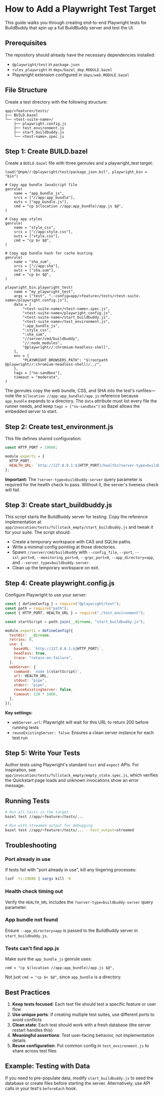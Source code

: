 # How to Add a Playwright Test Target

This guide walks you through creating end-to-end Playwright tests for BuildBuddy that spin up a full BuildBuddy server and test the UI.

## Prerequisites

The repository should already have the necessary dependencies installed:
- `@playwright/test` in `package.json`
- `rules_playwright` in `deps/bazel_dep.MODULE.bazel`
- Playwright extension configured in `deps/web.MODULE.bazel`

## File Structure

Create a test directory with the following structure:

```
app/<feature>/tests/
├── BUILD.bazel
└── <test-suite-name>/
    ├── playwright.config.js
    ├── test_environment.js
    ├── start_buildbuddy.js
    └── <test-name>.spec.js
```

## Step 1: Create BUILD.bazel

Create a `BUILD.bazel` file with three genrules and a playwright_test target:

```bazel
load("@npm//:@playwright/test/package_json.bzl", playwright_bin = "bin")

# Copy app bundle JavaScript file
genrule(
    name = "app_bundle_js",
    srcs = ["//app:app_bundle"],
    outs = ["app_bundle.js"],
    cmd = "cp $(location //app:app_bundle)/app.js $@",
)

# Copy app styles
genrule(
    name = "style_css",
    srcs = ["//app:style.css"],
    outs = ["style.css"],
    cmd = "cp $< $@",
)

# Copy app bundle hash for cache busting
genrule(
    name = "sha_sum",
    srcs = ["//app:sha"],
    outs = ["sha.sum"],
    cmd = "cp $< $@",
)

playwright_bin.playwright_test(
    name = "my_playwright_test",
    args = ["test", "--config=app/<feature>/tests/<test-suite-name>/playwright.config.js"],
    data = [
        "<test-suite-name>/<test-name>.spec.js",
        "<test-suite-name>/playwright.config.js",
        "<test-suite-name>/start_buildbuddy.js",
        "<test-suite-name>/test_environment.js",
        ":app_bundle_js",
        ":style_css",
        ":sha_sum",
        "//server/cmd/buildbuddy",
        "//:node_modules",
        "@playwright//:chromium-headless-shell",
    ],
    env = {
        "PLAYWRIGHT_BROWSERS_PATH": "$(rootpath @playwright//:chromium-headless-shell)/../",
    },
    tags = ["no-sandbox"],
    timeout = "moderate",
)
```

The genrules copy the web bundle, CSS, and SHA into the test's runfiles—note the `$(location //app:app_bundle)/app.js` reference because `app_bundle` expands to a directory. The `data` attribute must list every file the runner needs, and keep `tags = ["no-sandbox"]` so Bazel allows the embedded server to start.

## Step 2: Create test_environment.js

This file defines shared configuration:

```javascript
const HTTP_PORT = 19080;

module.exports = {
  HTTP_PORT,
  HEALTH_URL: `http://127.0.0.1:${HTTP_PORT}/healthz?server-type=buildbuddy-server`,
};
```

**Important:** The `?server-type=buildbuddy-server` query parameter is required for the health check to pass. Without it, the server's liveness check will fail.

## Step 3: Create start_buildbuddy.js

This script starts the BuildBuddy server for testing. Copy the reference implementation at `app/invocation/tests/fullstack_empty/start_buildbuddy.js` and tweak it for your suite. The script should:
- Create a temporary workspace with CAS and SQLite paths.
- Write a minimal config pointing at those directories.
- Spawn `//server/cmd/buildbuddy` with `--config_file`, `--port`, `--ssl_port=0`, `--monitoring_port=0`, `--grpc_port=0`, `--app_directory=app`, and `--server_type=buildbuddy-server`.
- Clean up the temporary workspace on exit.

## Step 4: Create playwright.config.js

Configure Playwright to use your server:

```javascript
const { defineConfig } = require("@playwright/test");
const path = require("path");
const { HTTP_PORT, HEALTH_URL } = require("./test_environment");

const startScript = path.join(__dirname, "start_buildbuddy.js");

module.exports = defineConfig({
  testDir: __dirname,
  retries: 0,
  use: {
    baseURL: `http://127.0.0.1:${HTTP_PORT}`,
    headless: true,
    trace: "retain-on-failure",
  },
  webServer: {
    command: `node ${startScript}`,
    url: HEALTH_URL,
    stdout: "pipe",
    stderr: "pipe",
    reuseExistingServer: false,
    timeout: 120 * 1000,
  },
});
```

**Key settings:**
- `webServer.url`: Playwright will wait for this URL to return 200 before running tests
- `reuseExistingServer: false`: Ensures a clean server instance for each test run

## Step 5: Write Your Tests

Author tests using Playwright's standard `test` and `expect` APIs. For inspiration, see `app/invocation/tests/fullstack_empty/empty_state.spec.js`, which verifies the Quickstart page loads and unknown invocations show an error message.

## Running Tests

```bash
# Run all tests in the target
bazel test //app/<feature>/tests/...

# Run with streamed output for debugging
bazel test //app/<feature>/tests/... --test_output=streamed
```

## Troubleshooting

### Port already in use
If tests fail with "port already in use", kill any lingering processes:
```bash
lsof -ti:19080 | xargs kill -9
```

### Health check timing out
Verify the `HEALTH_URL` includes the `?server-type=buildbuddy-server` query parameter.

### App bundle not found
Ensure `--app_directory=app` is passed to the BuildBuddy server in `start_buildbuddy.js`.

### Tests can't find app.js
Make sure the `app_bundle_js` genrule uses:
```bazel
cmd = "cp $(location //app:app_bundle)/app.js $@",
```
Not just `cmd = "cp $< $@"`, since `app_bundle` is a directory.

## Best Practices

1. **Keep tests focused**: Each test file should test a specific feature or user flow
2. **Use unique ports**: If creating multiple test suites, use different ports to avoid conflicts
3. **Clean state**: Each test should work with a fresh database (the server restart handles this)
4. **Meaningful assertions**: Test user-facing behavior, not implementation details
5. **Reuse configuration**: Put common config in `test_environment.js` to share across test files

## Example: Testing with Data

If you need to pre-populate data, modify `start_buildbuddy.js` to seed the database or create files before starting the server. Alternatively, use API calls in your test's `beforeEach` hook.
